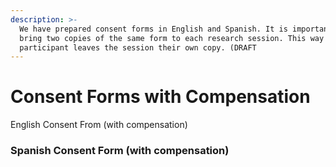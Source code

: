 ```yaml
---
description: >-
  We have prepared consent forms in English and Spanish. It is important to
  bring two copies of the same form to each research session. This way the
  participant leaves the session their own copy. (DRAFT
---
```


# Consent Forms with Compensation

English Consent From (with compensation)

### Spanish Consent Form (with compensation)

